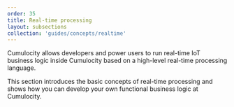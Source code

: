 ```yaml
---
order: 35
title: Real-time processing
layout: subsections
collection: 'guides/concepts/realtime'
---
```


Cumulocity allows developers and power users to run real-time IoT business logic inside Cumulocity based on a high-level real-time processing language. 

This section introduces the basic concepts of real-time processing and shows how you can develop your own functional business logic at Cumulocity.
